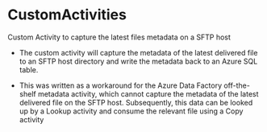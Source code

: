 # CustomActivities
Custom Activity to capture the latest files metadata on a SFTP host

* The custom activity will capture the metadata of the latest delivered file to an SFTP host directory and write the metadata back to an Azure SQL table.

* This was written as a workaround for the Azure Data Factory off-the-shelf metadata activity, which cannot capture the metadata of the latest delivered file on the SFTP host. 
Subsequently, this data can be looked up by a Lookup activity and consume the relevant file using a Copy activity
